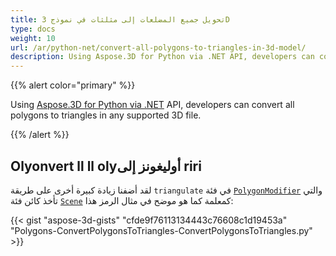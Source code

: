 ```yaml
---
title: تحويل جميع المضلعات إلى مثلثات في نموذج 3D
type: docs
weight: 10
url: /ar/python-net/convert-all-polygons-to-triangles-in-3d-model/
description: Using Aspose.3D for Python via .NET API, developers can convert all polygons to triangles in any supported 3D file.
---
```

{{% alert color="primary" %}}

Using [Aspose.3D for Python via .NET](http://products.aspose.com/3d/net) API, developers can convert all polygons to triangles in any supported 3D file.

{{% /alert %}}
##  **Olyonvert ll ll olyأوليغونز إلى riri**
لقد أضفنا زيادة كبيرة أخرى على طريقة `triangulate` في فئة [`PolygonModifier`](https://reference.aspose.com/3d/net/aspose.threed.entities/polygonmodifier) والتي تأخذ كائن فئة [`Scene`](https://reference.aspose.com/3d/net/aspose.threed/scene) كمعلمة كما هو موضح في مثال الرمز هذا:

{{< gist "aspose-3d-gists" "cfde9f76113134443c76608c1d19453a" "Polygons-ConvertPolygonsToTriangles-ConvertPolygonsToTriangles.py" >}}
